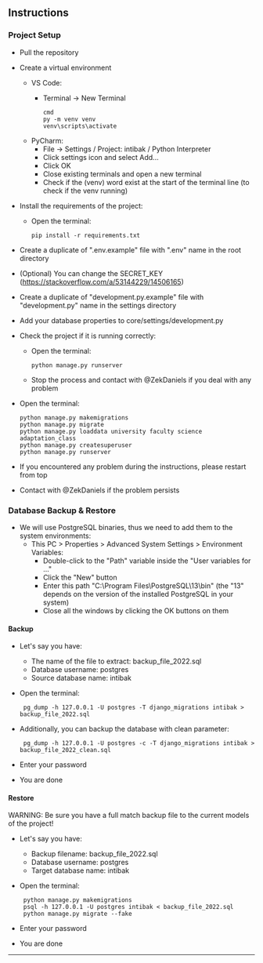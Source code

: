## Instructions

### Project Setup

- Pull the repository
- Create a virtual environment
    - VS Code:
        - Terminal -> New Terminal
 
              cmd
              py -m venv venv
              venv\scripts\activate
    - PyCharm:
        - File -> Settings / Project: intibak / Python Interpreter
        - Click settings icon and select Add...
        - Click OK
        - Close existing terminals and open a new terminal
        - Check if the (venv) word exist at the start of the terminal line (to check if the venv running)
- Install the requirements of the project:
    - Open the terminal:

          pip install -r requirements.txt
- Create a duplicate of ".env.example" file with ".env" name in the root directory
- (Optional) You can change the SECRET_KEY (https://stackoverflow.com/a/53144229/14506165)
- Create a duplicate of "development.py.example" file with "development.py" name in the settings directory
- Add your database properties to core/settings/development.py
- Check the project if it is running correctly:
    - Open the terminal:

          python manage.py runserver
    - Stop the process and contact with @ZekDaniels if you deal with any problem
- Open the terminal:

      python manage.py makemigrations
      python manage.py migrate
      python manage.py loaddata university faculty science adaptation_class
      python manage.py createsuperuser
      python manage.py runserver
- If you encountered any problem during the instructions, please restart from top
- Contact with @ZekDaniels if the problem persists

### Database Backup & Restore

- We will use PostgreSQL binaries, thus we need to add them to the system environments:
    - This PC > Properties > Advanced System Settings > Environment Variables:
        - Double-click to the "Path" variable inside the "User variables for ..."
        - Click the "New" button
        - Enter this path "C:\Program Files\PostgreSQL\13\bin" (the "13" depends on the version of the installed PostgreSQL in your system)
        - Close all the windows by clicking the OK buttons on them

#### Backup

- Let's say you have:
    - The name of the file to extract: backup_file_2022.sql
    - Database username: postgres
    - Source database name: intibak
- Open the terminal:

       pg_dump -h 127.0.0.1 -U postgres -T django_migrations intibak > backup_file_2022.sql
- Additionally, you can backup the database with clean parameter:
    
       pg_dump -h 127.0.0.1 -U postgres -c -T django_migrations intibak > backup_file_2022_clean.sql
- Enter your password
- You are done

#### Restore
WARNING: Be sure you have a full match backup file to the current models of the project!

- Let's say you have:
    - Backup filename: backup_file_2022.sql
    - Database username: postgres
    - Target database name: intibak
- Open the terminal:

       python manage.py makemigrations
       psql -h 127.0.0.1 -U postgres intibak < backup_file_2022.sql
       python manage.py migrate --fake
- Enter your password
- You are done

---

